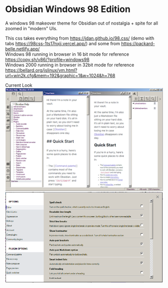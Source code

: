 # Obsidian Windows 98 Edition
A windows 98 makeover theme for Obsidian out of nostalgia + spite for all zoomed in "modern" UIs.

This css takes everything from https://jdan.github.io/98.css/  (demo with tabs https://98css-1ts17nxjj.vercel.app/) and some from https://packard-belle.netlify.app/  
Windows 98 running in browser in 16 bit mode for reference https://copy.sh/v86/?profile=windows98  
Windows 2000 running in browser in 32bit mode for reference https://bellard.org/jslinux/vm.html?url=win2k.cfg&mem=192&graphic=1&w=1024&h=768



Current Look
![Obisidan Windows 98 Theme - Main Window](screenshots/main.png)
![Obisidan Windows 98 Theme - Settings](screenshots/settings.png)
